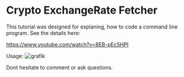 # Crypto ExchangeRate Fetcher

This tutorial was designed for explaning, how to code a command line program. 
See the details here: 

https://www.youtube.com/watch?v=8EB-pEc5HPI

Usage: 
![grafik](https://user-images.githubusercontent.com/9959248/113358314-e0e40b00-9345-11eb-843d-80679f4fd299.png)

Dont hesitate to comment or ask questions.
